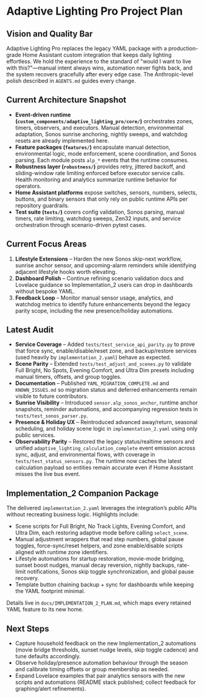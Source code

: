 # Adaptive Lighting Pro Project Plan

## Vision and Quality Bar
Adaptive Lighting Pro replaces the legacy YAML package with a production-grade Home Assistant custom integration that keeps daily lighting effortless. We hold the experience to the standard of "would I want to live with this?"—manual intent always wins, automation never fights back, and the system recovers gracefully after every edge case. The Anthropic-level polish described in `AGENTS.md` guides every change.

## Current Architecture Snapshot
- **Event-driven runtime (`custom_components/adaptive_lighting_pro/core/`)** orchestrates zones, timers, observers, and executors. Manual detection, environmental adaptation, Sonos sunrise anchoring, nightly sweeps, and watchdog resets are already implemented here.
- **Feature packages (`features/`)** encapsulate manual detection, environmental logic, mode enforcement, scene coordination, and Sonos parsing. Each module posts `alp_*` events that the runtime consumes.
- **Robustness layer (`robustness/`)** provides retry, jittered backoff, and sliding-window rate limiting enforced before executor service calls. Health monitoring and analytics summarize runtime behavior for operators.
- **Home Assistant platforms** expose switches, sensors, numbers, selects, buttons, and binary sensors that only rely on public runtime APIs per repository guardrails.
- **Test suite (`tests/`)** covers config validation, Sonos parsing, manual timers, rate limiting, watchdog sweeps, Zen32 inputs, and service orchestration through scenario-driven pytest cases.

## Current Focus Areas
1. **Lifestyle Extensions** – Harden the new Sonos skip-next workflow, sunrise anchor sensor, and upcoming-alarm reminders while identifying adjacent lifestyle hooks worth elevating.
2. **Dashboard Polish** – Continue refining scenario validation docs and Lovelace guidance so Implementation_2 users can drop in dashboards without bespoke YAML.
3. **Feedback Loop** – Monitor manual sensor usage, analytics, and watchdog metrics to identify future enhancements beyond the legacy parity scope, including the new presence/holiday automations.

## Latest Audit
- **Service Coverage** – Added `tests/test_service_api_parity.py` to prove that force sync, enable/disable/reset zone, and backup/restore services (used heavily by `implementation_2.yaml`) behave as expected.
- **Scene Parity** – Extended `tests/test_adjust_and_scenes.py` to validate Full Bright, No Spots, Evening Comfort, and Ultra Dim presets including manual timers, offsets, and group toggles.
- **Documentation** – Published `YAML_MIGRATION_COMPLETE.md` and `KNOWN_ISSUES.md` so migration status and deferred enhancements remain visible to future contributors.
- **Sunrise Visibility** – Introduced `sensor.alp_sonos_anchor`, runtime anchor snapshots, reminder automations, and accompanying regression tests in `tests/test_sonos_parser.py`.
- **Presence & Holiday UX** – Reintroduced advanced away/return, seasonal scheduling, and holiday scene logic in `implementation_2.yaml` using only public services.
- **Observability Parity** – Restored the legacy status/realtime sensors and unified `adaptive_lighting_calculation_complete` event emission across sync, adjust, and environmental flows, with coverage in `tests/test_status_sensors.py`. The runtime now caches the latest calculation payload so entities remain accurate even if Home Assistant misses the live bus event.

## Implementation_2 Companion Package
The delivered `implementation_2.yaml` leverages the integration’s public APIs without recreating business logic. Highlights include:
- Scene scripts for Full Bright, No Track Lights, Evening Comfort, and Ultra Dim, each restoring adaptive mode before calling `select_scene`.
- Manual adjustment wrappers that read step numbers, global pause toggles, force-sync/reset helpers, and zone enable/disable scripts aligned with runtime zone identifiers.
- Lifestyle automations for startup restoration, movie-mode bridging, sunset boost nudges, manual decay reversion, nightly backups, rate-limit notifications, Sonos skip toggle synchronization, and global pause recovery.
- Template button chaining backup + sync for dashboards while keeping the YAML footprint minimal.

Details live in `docs/IMPLEMENTATION_2_PLAN.md`, which maps every retained YAML feature to its new home.

## Next Steps
- Capture household feedback on the new Implementation_2 automations (movie bridge thresholds, sunset nudge levels, skip toggle cadence) and tune defaults accordingly.
- Observe holiday/presence automation behaviour through the season and calibrate timing offsets or group membership as needed.
- Expand Lovelace examples that pair analytics sensors with the new scripts and automations (README stack published; collect feedback for graphing/alert refinements).
